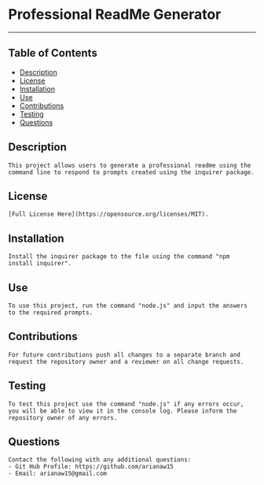 # Professional ReadMe Generator
---
## Table of Contents

* [Description](#description)
* [License](#license)
* [Installation](#installation)
* [Use](#use)
* [Contributions](#contributions)
* [Testing](#testing)
* [Questions](#questions)

## Description
    This project allows users to generate a professional readme using the command line to respond to prompts created using the inquirer package.

## License
    [Full License Here](https://opensource.org/licenses/MIT).

## Installation
    Install the inquirer package to the file using the command "npm install inquirer".

## Use
    To use this project, run the command "node.js" and input the answers to the required prompts.

## Contributions
    For future contributions push all changes to a separate branch and request the repository owner and a reviewer on all change requests.

## Testing
    To test this project use the command "node.js" if any errors occur, you will be able to view it in the console log. Please inform the repository owner of any errors.

## Questions
    Contact the following with any additional questions:
    - Git Hub Profile: https://github.com/arianaw15
    - Email: arianaw15@gmail.com